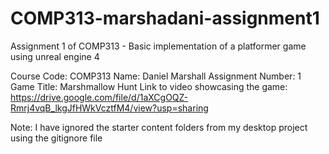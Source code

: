 # COMP313-marshadani-assignment1
Assignment 1 of COMP313 - Basic implementation of a platformer game using unreal engine 4

Course Code: COMP313
Name: Daniel Marshall
Assignment Number: 1
Game Title: Marshmallow Hunt
Link to video showcasing the game: https://drive.google.com/file/d/1aXCgOQZ-Rmrj4vqB_lkgJfHWkVcztfM4/view?usp=sharing

Note: I have ignored the starter content folders from my desktop project using the gitignore file
